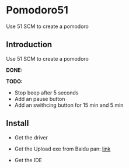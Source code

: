 # Pomodoro51
Use 51 SCM to create a pomodoro


## Introduction
Use 51 SCM to create a pomodoro

**DONE:**

**TODO:**

- Stop beep after 5 seconds
- Add an pause button
- Add an swithcing button for 15 min and 5 min 


## Install

- Get the driver

- Get the Upload exe from Baidu pan:
[link](http://pan.baidu.com/s/1eSAtaDW)

- Get the IDE
